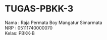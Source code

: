 # TUGAS-PBKK-3
Nama : Raja Permata Boy Mangatur Simarmata<br>
NRP  : 05111740000070<br>
Kelas: PBKK-B

